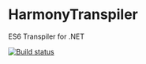 HarmonyTranspiler
=================

ES6 Transpiler for .NET

[![Build status](https://ci.appveyor.com/api/projects/status/02c2klolcn33o1na?svg=true)](https://ci.appveyor.com/project/rwhitmire/harmonytranspiler)
